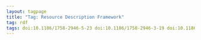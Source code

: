 ```yaml
---
layout: tagpage
title: "Tag: Resource Description Framework"
tag: rdf
tags: doi:10.1186/1758-2946-5-23 doi:10.1186/1758-2946-3-19 doi:10.1186/2041-1480-2-S1-S6
---
```

